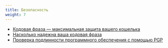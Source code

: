 ```yaml
---
title: Безопасность
weight: 7
---
```


- [Кодовая фраза — максимальная защита вашего кошелька](security/passphrase)
- [Насколько надежна ваша кодовая фраза](security/strong-passphrase)
- [Проверка подлинности программного обеспечения с помощью PGP](security/pgp-verify)